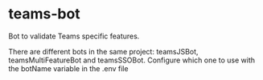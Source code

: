 # teams-bot

Bot to validate Teams specific features. 

There are different bots in the same project: teamsJSBot, teamsMultiFeatureBot and teamsSSOBot. Configure which one to use with the botName variable in the .env file